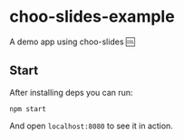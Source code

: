 # choo-slides-example
A demo app using choo-slides :cool:

## Start
After installing deps you can run:

`npm start`

And open `localhost:8080` to see it in action.
